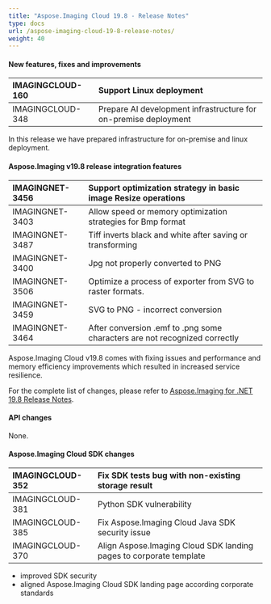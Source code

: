 ```yaml
---
title: "Aspose.Imaging Cloud 19.8 - Release Notes"
type: docs
url: /aspose-imaging-cloud-19-8-release-notes/
weight: 40
---
```


#### **New features, fixes and improvements**

|IMAGINGCLOUD-160|Support Linux deployment|
| :- | :- |
|IMAGINGCLOUD-348|Prepare AI development infrastructure for on-premise deployment|
In this release we have prepared infrastructure for on-premise and linux deployment.
#### **Aspose.Imaging v19.8 release integration features**

|IMAGINGNET-3456|Support optimization strategy in basic image Resize operations|
| :- | :- |
|IMAGINGNET-3403|Allow speed or memory optimization strategies for Bmp format|
|IMAGINGNET-3487|Tiff inverts black and white after saving or transforming|
|IMAGINGNET-3400|Jpg not properly converted to PNG|
|IMAGINGNET-3506|Optimize a process of exporter from SVG to raster formats.|
|IMAGINGNET-3459|SVG to PNG - incorrect conversion|
|IMAGINGNET-3464|After conversion .emf to .png some characters are not recognized correctly|
Aspose.Imaging Cloud v19.8 comes with fixing issues and performance and memory efficiency improvements which resulted in increased service resilience.

For the complete list of changes, please refer to [Aspose.Imaging for .NET 19.8 Release Notes](https://docs.aspose.com/display/imagingnet/Aspose.Imaging+for+.NET+19.8+-+Release+Notes).
#### **API changes**
None.
#### **Aspose.Imaging Cloud SDK changes**

|IMAGINGCLOUD-352|Fix SDK tests bug with non-existing storage result|
| :- | :- |
|IMAGINGCLOUD-381|Python SDK vulnerability|
|IMAGINGCLOUD-385|Fix Aspose.Imaging Cloud Java SDK security issue|
|IMAGINGCLOUD-370|Align Aspose.Imaging Cloud SDK landing pages to corporate template|
- improved SDK security
- aligned Aspose.Imaging Cloud SDK landing page according corporate standards
